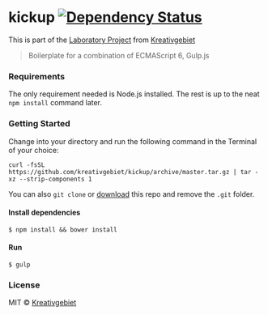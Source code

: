 # kickup [![Dependency Status](https://david-dm.org/kreativgebiet/kickup/dev-status.svg)](https://david-dm.org/kreativgebiet/kickup)

This is part of the [Laboratory Project](http://labs.kreativgebiet.com) from [Kreativgebiet](http://kreativgebiet.com)

> Boilerplate for a combination of ECMAScript 6, Gulp.js

### Requirements

The only requirement needed is Node.js installed. The rest is up to the neat `npm install` command later.

### Getting Started
Change into your directory and run the following command in the Terminal of your choice:

```
curl -fsSL https://github.com/kreativgebiet/kickup/archive/master.tar.gz | tar -xz --strip-components 1
```

You can also `git clone` or [download](https://github.com/kreativgebiet/kickup/archive/master.zip) this repo and remove the `.git` folder.

#### Install dependencies

```
$ npm install && bower install
```

#### Run

```
$ gulp
```

### License

MIT © [Kreativgebiet](http://kreativgebiet.com)
